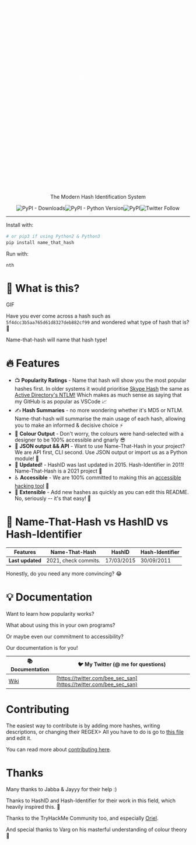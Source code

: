 <p align="center">

<img src="logo.gif">

<p align="center">The Modern Hash Identification System</p>

<p align="center"><img alt="PyPI - Downloads" src="https://img.shields.io/pypi/dm/name-that-hash"><img alt="PyPI - Python Version" src="https://img.shields.io/pypi/pyversions/name-that-hash"><img alt="PyPI" src="https://img.shields.io/pypi/v/name-that-hash"><img alt="Twitter Follow" src="https://img.shields.io/twitter/follow/bee_sec_san?style=social">
</p>

<hr>

Install with:

```python
# or pip3 if using Python2 & Python3
pip install name_that_hash
```

Run with:

```shell
nth
```

# 🤔 What is this?

GIF

Have you ever come across a hash such as `5f4dcc3b5aa765d61d8327deb882cf99` and wondered what type of hash that is? 🤔

Name-that-hash will name that hash type! 

# 🔥 Features
* 📺 **Popularity Ratings** - Name that hash will show you the most popular hashes first. In older systems it would prioritise [Skype Hash](https://en.wikipedia.org/wiki/Skype_security) the same as [Active Directory's NTLM!](https://docs.microsoft.com/en-us/windows-server/security/kerberos/ntlm-overview) Which makes as much sense as saying that my GitHub is as popular as VSCode 📈
* ✍ **Hash Summaries** - no more wondering whether it's MD5 or NTLM. Name-that-hash will summarise the main usage of each hash, allowing you to make an informed & decisive choice ⚡
* 🌈 **Colour Output** - Don't worry, the colours were hand-selected with a designer to be 100% accessible and gnarly 😎
* 🤖 **JSON output && API** - Want to use Name-That-Hash in your project? We are API first, CLI second. Use JSON output or import us as a Python module! 💾
* 👵 **Updated!** - HashID was last updated in 2015. Hash-Identifier in 2011! Name-That-Hash is a 2021 project 🦧
* ♿ **Accessible** - We are 100% committed to making this an [accessible hacking tool](https://skerritt.blog/a11y/) 🙏
* 🎫 **Extensible** - Add new hashes as quickly as you can edit this README. No, seriously -- it's that easy! 🎱

# 🥊 Name-That-Hash vs HashID vs Hash-Identifier

| **Features** | Name-That-Hash | HashID | Hash-Identifier |
| ---- | ---- | ---- | ---- |
| **Last updated** | 2021, check commits. | 17/03/2015 | 30/09/2011 |

Honestly, do you need any more convincing? 😂

# 💡 Documentation
Want to learn how popularity works?

What about using this in your own programs?

Or maybe even our commitment to accessibility?

Our documentation is for you!

| 📚 **Documentation** | 🐦 **My Twitter (@ me for questions)** |
| --------------- | ----------------------------------- |
| [Wiki](https://github.com/HashPals/Name-That-Hash/wiki) | [https://twitter.com/bee_sec_san](https://twitter.com/bee_sec_san) |

# Contributing

The easiest way to contribute is by adding more hashes, writing descriptions, or changing their REGEX> All you have to do is go to [this file](https://github.com/HashPals/Name-That-Hash/blob/main/name_that_hash/hashes.py) and edit it.

You can read more about [contributing here](https://github.com/HashPals/Name-That-Hash/wiki/Contributing).

# Thanks

Many thanks to Jabba & Jayyy for their help :)

Thanks to HashID and Hash-Identifier for their work in this field, which heavily inspired this. 💝

Thanks to the TryHackMe Community too, and especially [Oriel](https://twitter.com/OrielOrielOriel). 

And special thanks to Varg on his masterful understanding of colour theory 🌈